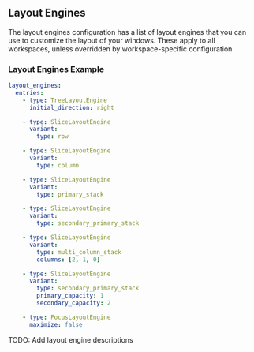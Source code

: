 ## Layout Engines

The layout engines configuration has a list of layout engines that you can use to customize the layout of your windows. These apply to all workspaces, unless overridden by workspace-specific configuration.

### Layout Engines Example

```yaml
layout_engines:
  entries:
    - type: TreeLayoutEngine
      initial_direction: right

    - type: SliceLayoutEngine
      variant:
        type: row

    - type: SliceLayoutEngine
      variant:
        type: column

    - type: SliceLayoutEngine
      variant:
        type: primary_stack

    - type: SliceLayoutEngine
      variant:
        type: secondary_primary_stack

    - type: SliceLayoutEngine
      variant:
        type: multi_column_stack
        columns: [2, 1, 0]

    - type: SliceLayoutEngine
      variant:
        type: secondary_primary_stack
        primary_capacity: 1
        secondary_capacity: 2

    - type: FocusLayoutEngine
      maximize: false
```

TODO: Add layout engine descriptions
